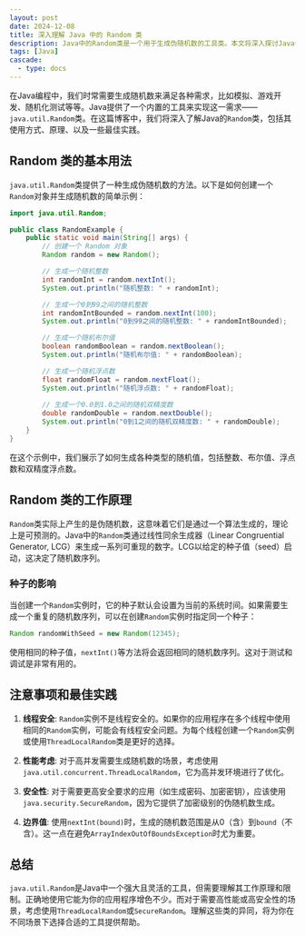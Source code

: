 ```yaml
---
layout: post
date: 2024-12-08
title: 深入理解 Java 中的 Random 类
description: Java中的Random类是一个用于生成伪随机数的工具类。本文将深入探讨Java中的Random类，包括其使用方式、原理、以及一些最佳实践。
tags: [Java]
cascade:
  - type: docs
---
```


在Java编程中，我们时常需要生成随机数来满足各种需求，比如模拟、游戏开发、随机化测试等等。Java提供了一个内置的工具来实现这一需求——`java.util.Random`类。在这篇博客中，我们将深入了解Java的`Random`类，包括其使用方式、原理、以及一些最佳实践。

## Random 类的基本用法

`java.util.Random`类提供了一种生成伪随机数的方法。以下是如何创建一个`Random`对象并生成随机数的简单示例：

```java
import java.util.Random;

public class RandomExample {
    public static void main(String[] args) {
        // 创建一个 Random 对象
        Random random = new Random();

        // 生成一个随机整数
        int randomInt = random.nextInt();
        System.out.println("随机整数: " + randomInt);

        // 生成一个0到99之间的随机整数
        int randomIntBounded = random.nextInt(100);
        System.out.println("0到99之间的随机整数: " + randomIntBounded);

        // 生成一个随机布尔值
        boolean randomBoolean = random.nextBoolean();
        System.out.println("随机布尔值: " + randomBoolean);

        // 生成一个随机浮点数
        float randomFloat = random.nextFloat();
        System.out.println("随机浮点数: " + randomFloat);
        
        // 生成一个0.0到1.0之间的随机双精度数
        double randomDouble = random.nextDouble();
        System.out.println("0到1之间的随机双精度数: " + randomDouble);
    }
}
```

在这个示例中，我们展示了如何生成各种类型的随机值，包括整数、布尔值、浮点数和双精度浮点数。

## Random 类的工作原理

`Random`类实际上产生的是伪随机数，这意味着它们是通过一个算法生成的，理论上是可预测的。Java中的`Random`类通过线性同余生成器（Linear Congruential Generator, LCG）来生成一系列可重现的数字。LCG以给定的种子值（seed）启动，这决定了随机数序列。

### 种子的影响

当创建一个`Random`实例时，它的种子默认会设置为当前的系统时间。如果需要生成一个重复的随机数序列，可以在创建`Random`实例时指定同一个种子：

```java
Random randomWithSeed = new Random(12345);
```

使用相同的种子值，`nextInt()`等方法将会返回相同的随机数序列。这对于测试和调试是非常有用的。

## 注意事项和最佳实践

1. **线程安全**: `Random`实例不是线程安全的。如果你的应用程序在多个线程中使用相同的`Random`实例，可能会有线程安全问题。为每个线程创建一个`Random`实例或使用`ThreadLocalRandom`类是更好的选择。

2. **性能考虑**: 对于高并发需要生成随机数的场景，考虑使用`java.util.concurrent.ThreadLocalRandom`，它为高并发环境进行了优化。

3. **安全性**: 对于需要更高安全要求的应用（如生成密码、加密密钥），应该使用`java.security.SecureRandom`，因为它提供了加密级别的伪随机数生成。

4. **边界值**: 使用`nextInt(bound)`时，生成的随机数范围是从0（含）到`bound`（不含）。这一点在避免`ArrayIndexOutOfBoundsException`时尤为重要。

## 总结

`java.util.Random`是Java中一个强大且灵活的工具，但需要理解其工作原理和限制。正确地使用它能为你的应用程序增色不少。而对于需要高性能或高安全性的场景，考虑使用`ThreadLocalRandom`或`SecureRandom`。理解这些类的异同，将为你在不同场景下选择合适的工具提供帮助。